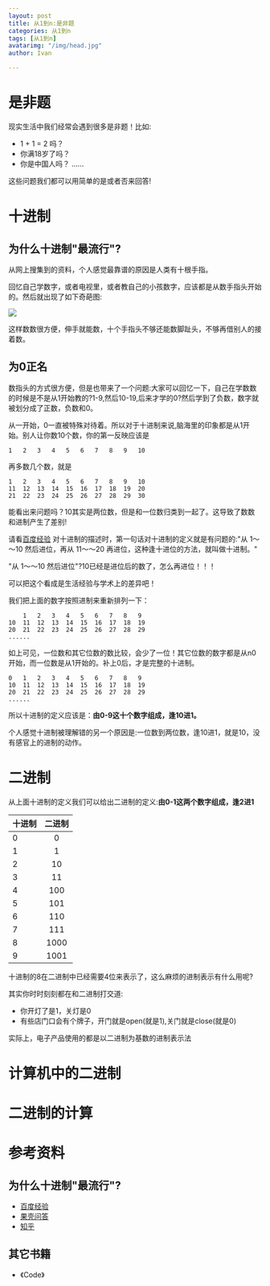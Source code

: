```yaml
---
layout: post
title: 从1到n:是非题
categories: 从1到n
tags: [从1到n]
avatarimg: "/img/head.jpg"
author: Ivan

---
```


# 是非题

现实生活中我们经常会遇到很多是非题！比如:

- 1 + 1 = 2 吗？
- 你满18岁了吗？
- 你是中国人吗？
......

这些问题我们都可以用简单的是或者否来回答!

# 十进制
## 为什么十进制"最流行"?

从网上搜集到的资料，个人感觉最靠谱的原因是人类有十根手指。

回忆自己学数字，或者电视里，或者教自己的小孩数字，应该都是从数手指头开始的。然后就出现了如下奇葩图:

![]({{site.CDN_PATH}}/assets/my/1n/binary/01.jpg)

这样数数很方便，伸手就能数，十个手指头不够还能数脚趾头，不够再借别人的接着数。

## 为0正名

数指头的方式很方便，但是也带来了一个问题:大家可以回忆一下，自己在学数数的时候是不是从1开始教的?1-9,然后10-19,后来才学的0?然后学到了负数，数字就被划分成了正数，负数和0。

从一开始，0一直被特殊对待着。所以对于十进制来说,脑海里的印象都是从1开始。别人让你数10个数，你的第一反映应该是

```
1   2   3   4   5   6   7   8   9   10
```

再多数几个数，就是

```
1   2   3   4   5   6   7   8   9   10
11  12  13  14  15  16  17  18  19  20
21  22  23  24  25  26  27  28  29  30
```

能看出来问题吗？10其实是两位数，但是和一位数归类到一起了。这导致了数数和进制产生了差别!

请看[百度经验](http://jingyan.baidu.com/article/5bbb5a1b475d2e13eba1791e.html)
对十进制的描述时，第一句话对十进制的定义就是有问题的:"从 1～～10 然后进位，再从 11～～20 再进位，这种逢十进位的方法，就叫做十进制。"

"从 1～～10 然后进位"?10已经是进位后的数了，怎么再进位！！！

可以把这个看成是生活经验与学术上的差异吧！

我们把上面的数字按照进制来重新排列一下：

```
    1   2   3   4   5   6   7   8   9
10  11  12  13  14  15  16  17  18  19
20  21  22  23  24  25  26  27  28  29
......
```

如上可见，一位数和其它位数的数比较，会少了一位！其它位数的数字都是从n0开始，而一位数是从1开始的。补上0后，才是完整的十进制。

```
0   1   2   3   4   5   6   7   8   9
10  11  12  13  14  15  16  17  18  19
20  21  22  23  24  25  26  27  28  29
......
```

所以十进制的定义应该是：**由0-9这十个数字组成，逢10进1。**

个人感觉十进制被理解错的另一个原因是:一位数到两位数，逢10进1，就是10，没有感官上的进制的动作。

# 二进制

从上面十进制的定义我们可以给出二进制的定义:**由0-1这两个数字组成，逢2进1**

| 十进制        | 二进制           | 
| ------------- |:-------------:|
| 0      | 0 | 
| 1      | 1      |
| 2 | 10      |
| 3 | 11      |
| 4 | 100      |
| 5 | 101      |
| 6 | 110      |
| 7 | 111      |
| 8 | 1000      |
| 9 | 1001      |

十进制的8在二进制中已经需要4位来表示了，这么麻烦的进制表示有什么用呢?

其实你时时刻刻都在和二进制打交道:

- 你开灯了是1，关灯是0
- 有些店门口会有个牌子，开门就是open(就是1),关门就是close(就是0)

实际上，电子产品使用的都是以二进制为基数的进制表示法

# 计算机中的二进制
# 二进制的计算
# 参考资料
## 为什么十进制"最流行"?
- [百度经验](http://jingyan.baidu.com/article/5bbb5a1b475d2e13eba1791e.html)
- [果壳问答](http://www.guokr.com/question/194124/)
- [知乎](http://www.zhihu.com/question/19588617)

## 其它书籍

- 《Code》
